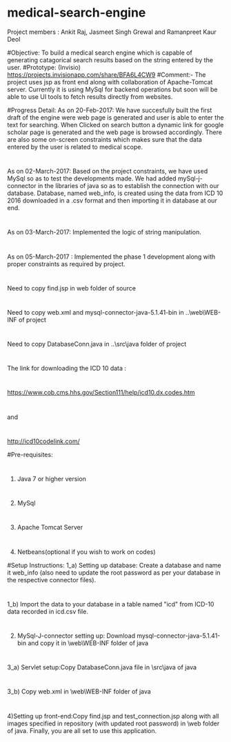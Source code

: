 # medical-search-engine

Project members :
Ankit Raj, Jasmeet Singh Grewal and Ramanpreet Kaur Deol

#Objective:
To build a medical search engine which is capable of generating
catagorical search results based on the string entered by the user.
#Prototype: (Invisio)
https://projects.invisionapp.com/share/BFA6L4CW9
#Comment:- 
The project uses jsp as front end along with collaboration of Apache-Tomcat server.
Currently it is using MySql for backend operations 
but soon will be able to use UI tools to fetch results directly from websites.
 
#Progress Detail:
 As on 20-Feb-2017:
We have succesfully built the first draft of the engine were web page is generated and user is able to enter the text for searching.
When Clicked on search button a dynamic link for google scholar  page is generated and
the web page is browsed accordingly.
There are also some on-screen constraints which makes sure that the data entered by the user is related to medical scope.
#
As on 02-March-2017: Based on the project constraints, we have used MySql so as to test the developments made.
We had added mySql-j-connector in the libraries of java so as to establish the connection with our database.
Database, named web_info, is created using the data from ICD 10 2016 downloaded in a .csv format and then importing it in database at our end. 
#
As on 03-March-2017: Implemented the logic of string manipulation.
#
As on 05-March-2017 : Implemented the phase 1 development along with proper constraints as required by project.
#
Need to copy find.jsp in web folder of source
#
Need to copy web.xml and mysql-connector-java-5.1.41-bin in ..\web\WEB-INF of project
#
Need to copy DatabaseConn.java in ..\src\java folder of project
#
The link for downloading the ICD 10 data :
#
https://www.cob.cms.hhs.gov/Section111/help/icd10.dx.codes.htm
#
and 
#
http://icd10codelink.com/

#Pre-requisites:
#
1) Java 7 or higher version
#
2) MySql
#
3) Apache Tomcat Server
#
4) Netbeans(optional if you wish to work on codes)

#Setup Instructions:
1_a) Setting up database: Create a database and name it web_info (also need to update the root password as per your database in the respective connector files).
#
1_b) Import the data to your database in a table named "icd" from ICD-10 data recorded in icd.csv file.
#
2) MySql-J-connector setting up: Download mysql-connector-java-5.1.41-bin and copy it in \web\WEB-INF folder of java
#
3_a) Servlet setup:Copy DatabaseConn.java file in \src\java of java
#
3_b) Copy web.xml in \web\WEB-INF folder of java
#
4)Setting up front-end:Copy find.jsp and test_connection.jsp along with all images specified in repository (with updated root password) in \web folder of java. Finally, you are all set to use this application.
